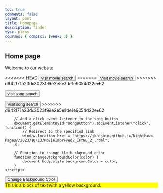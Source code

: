 ```yaml
---
toc: true
comments: false
layout: post
title: Homepage
description: finder
type: plans
courses: { compsci: {week: 3} }
---
```

## Home page
Welcome to our website

<html>
<head>
    <title>visit website</title>
</head>
<body>
<<<<<<< HEAD
    <button id="movieButton">visit movie search</button>
=======
    <button id="linkButton">Visit movie search</button>
>>>>>>> d942171a23dc3023f99e2e5e8de1e9054d22ee62

<button id="songButton">visit song search</button>

   <script>
        // Add a click event listener to the movie button
        document.getElementById("movieButton").addEventListener("click", function() {
            // Redirect to the specified link
            window.location.href = "https://jkaeshim.github.io/Nighthawk-Pages//2023/10/12/MovieImproved_IPYNB_2_.html";
        });
<<<<<<< HEAD
=======
    </script>
</body>
</html>
<html>
<head>
    <title>visit website</title>
</head>
<body>
    <button id="linkButton">Visit song search</button>
>>>>>>> d942171a23dc3023f99e2e5e8de1e9054d22ee62

        // Add a click event listener to the song button
        document.getElementById("songButton").addEventListener("click", function() {
            // Redirect to the specified link
            window.location.href = "https://jkaeshim.github.io/Nighthawk-Pages//2023/10/13/MovieImproved2_IPYNB_2_.html";
        });

        // Function to change the background color
        function changeBackgroundColor(color) {
            document.body.style.backgroundColor = color;
        }
    </script>
</body>
</html>
<button onclick="changeBackgroundColor('blue')">Change Background Color</button>
<div style="background-color: yellow;">
This is a block of text with a yellow background.
</div>
